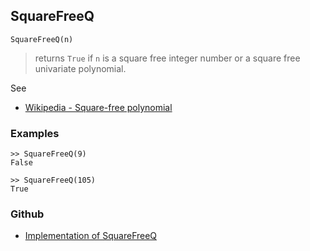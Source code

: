 ## SquareFreeQ

```
SquareFreeQ(n)
```

> returns `True` if `n` is a square free integer number or a square free univariate polynomial.

See
* [Wikipedia - Square-free polynomial](https://en.wikipedia.org/wiki/Square-free_polynomial)


### Examples

```
>> SquareFreeQ(9)
False

>> SquareFreeQ(105)
True
```

### Github

* [Implementation of SquareFreeQ](https://github.com/axkr/symja_android_library/blob/master/symja_android_library/matheclipse-core/src/main/java/org/matheclipse/core/builtin/NumberTheory.java#L4482) 
